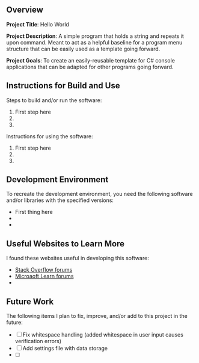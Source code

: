 ## Overview

**Project Title**: Hello World

**Project Description**: A simple program that holds a string and repeats it upon command. Meant to act as a helpful baseline for a program menu structure that can be easily used as a template going forward.

**Project Goals**: To create an easily-reusable template for C# console applications that can be adapted for other programs going forward.

## Instructions for Build and Use

Steps to build and/or run the software:

1. First step here
2. 
3. 

Instructions for using the software:

1. First step here
2. 
3. 

## Development Environment 

To recreate the development environment, you need the following software and/or libraries with the specified versions:

* First thing here
* 
* 

## Useful Websites to Learn More

I found these websites useful in developing this software:

* [Stack Overflow forums](https://stackoverflow.com/questions)
* [Microaoft Learn forums](https://learn.microsoft.com/en-us/)
* 

## Future Work

The following items I plan to fix, improve, and/or add to this project in the future:

* [ ] Fix whitespace handling (added whitespace in user input causes verification errors)
* [ ] Add settings file with data storage
* [ ] 